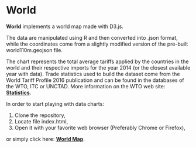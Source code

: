 World
============

**World** implements a world map made with D3.js.

The data are manipulated using R and then converted into .json format, while the coordinates come from a slightly modified version of the pre-built world110m.geojson file.

The chart represents the total average tariffs applied by the countries in the world and their respective imports for the year 2014 (or the closest available year with data). Trade statistics used to build the dataset come from the World Tariff Profile 2016 publication and can be found in the databases of the WTO, ITC or UNCTAD. More information on the WTO web site: [**Statistics**](https://www.wto.org/statistics).

In order to start playing with data charts:

1.  Clone the repository,
2.  Locate file index.html,
3.  Open it with your favorite web browser (Preferably Chrome or Firefox),

or simply click here: [**World Map**](https://marcgumowski.github.io/World/).

